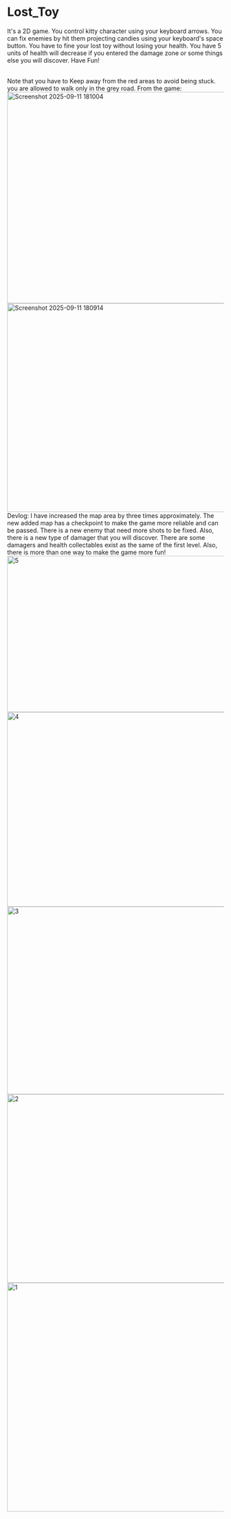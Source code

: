 # Lost_Toy
It's a 2D game. You control kitty character using your keyboard arrows. You can fix enemies by hit them projecting candies using your keyboard's space button. You have to fine your lost toy without losing your health. You have 5 units of health will decrease if you entered the damage zone or some things else you will discover. Have Fun! 

<br>
Note that you have to Keep away from the red areas to avoid being stuck. you are allowed to walk only in the grey road. 
From the game:
<img width="792" height="491" alt="Screenshot 2025-09-11 181004" src="https://github.com/user-attachments/assets/bd646d6f-fbf6-4570-945c-5e6bdcaf2179" />
<img width="808" height="485" alt="Screenshot 2025-09-11 180914" src="https://github.com/user-attachments/assets/2a706a28-3430-49f8-83db-9b919c238a1c" />
Devlog:
I have increased the map area by three times approximately. The new added map has a checkpoint to make the game more reliable and can be passed. There is a new enemy that need more shots to be fixed. Also, there is a new type of damager that you will discover. There are some damagers and health collectables exist as the same of the first level. Also, there is more than one way to make the game more fun! 

<img width="1002" height="363" alt="5" src="https://github.com/user-attachments/assets/be49a25f-bf70-44df-a376-09f8fe1b4b2f" />
<img width="1102" height="452" alt="4" src="https://github.com/user-attachments/assets/a2c391d5-1ac2-4a3a-b72b-fac38ba65c13" />
<img width="656" height="436" alt="3" src="https://github.com/user-attachments/assets/2c38e194-6571-4653-958d-abfe80ba4186" />
<img width="652" height="438" alt="2" src="https://github.com/user-attachments/assets/12a4cd3b-db20-434a-af45-4cf1c8cad2fc" />
<img width="877" height="532" alt="1" src="https://github.com/user-attachments/assets/2bd01bfc-cea3-4ec2-9d0b-bca2f0c60dba" />
